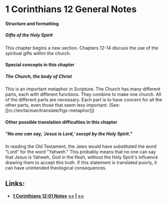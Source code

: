 # 1 Corinthians 12 General Notes #

#### Structure and formatting ####

##### Gifts of the Holy Spirit #####

This chapter begins a new section. Chapters 12-14 discuss the use of the spiritual gifts within the church. 

#### Special concepts in this chapter ####

##### The Church, the body of Christ ##### 

This is an important metaphor in Scripture. The Church has many different parts, each with different functions. They combine to make one church. All of the different parts are necessary. Each part is to have concern for all the other parts, even those that seem less important. (See: [[rc://en/ta/man/translate/figs-metaphor]])

#### Other possible translation difficulties in this chapter ####

##### "No one can say, 'Jesus is Lord,' except by the Holy Spirit." #####
In reading the Old Testament, the Jews would have substituted the word "Lord" for the word "Yahweh." This probably means that no one can say that Jesus is Yahweh, God in the flesh, without the Holy Spirit's influence drawing them to accept this truth. If this statement is translated poorly, it can have unintended theological consequences. 

## Links: ##

* __[1 Corinthians 12:01 Notes](./01.md)__
__[<<](../11/intro.md) | [>>](../13/intro.md)__